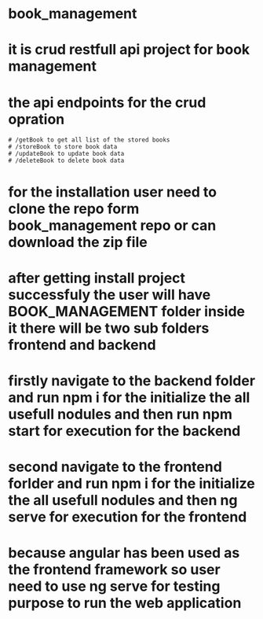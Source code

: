 # book_management
# it is crud restfull api project for book management 
# the api endpoints for the crud opration
    # /getBook to get all list of the stored books
    # /storeBook to store book data
    # /updateBook to update book data
    # /deleteBook to delete book data
# for the installation user need to clone the repo form book_management repo or can download the zip file
# after getting install project successfuly the user will have BOOK_MANAGEMENT folder inside it there will be two sub folders frontend and backend
# firstly navigate to the backend folder and run npm i for the initialize the all usefull nodules and then run npm start for execution for the backend
# second navigate to the frontend forlder and run  npm i for the initialize the all usefull nodules and then ng serve for execution for the frontend
# because angular has been used as the frontend framework so user need to use ng serve for testing purpose to run the web application
    
